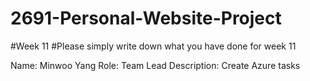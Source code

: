 # 2691-Personal-Website-Project
#Week 11
#Please simply write down what you have done for week 11

Name: Minwoo Yang
Role: Team Lead
Description: Create Azure tasks